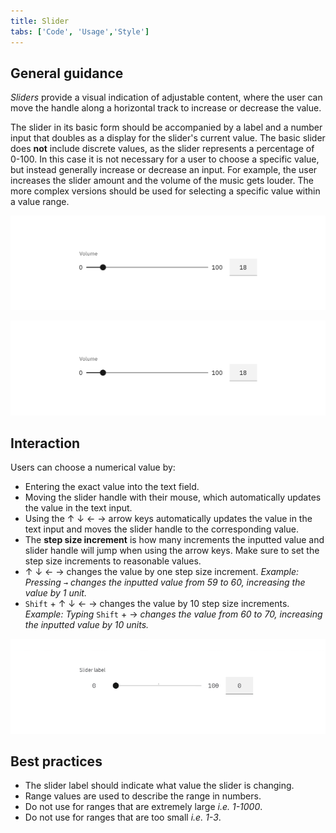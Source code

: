 ```yaml
---
title: Slider
tabs: ['Code', 'Usage','Style']
---
```





## General guidance


_Sliders_ provide a visual indication of adjustable content, where the user can move the handle along a horizontal track to increase or decrease the value.

The slider in its basic form should be accompanied by a label and a number input that doubles as a display for the slider's current value. The basic slider does **not** include discrete values, as the slider represents a percentage of 0-100. In this case it is not necessary for a user to choose a specific value, but instead generally increase or decrease an input. For example, the user increases the slider amount and the volume of the music gets louder. The more complex versions should be used for selecting a specific value within a value range.

<ImageComponent cols="8" caption="Slider used to change volume">

![Example of volume slider](images/slider-usage-1.png)

</ImageComponent>

<ImageComponent cols="8" caption="Slider used to change volume">

![Example of volume slider](images/slider-usage-1.png)

</ImageComponent>

## Interaction

Users can choose a numerical value by:

- Entering the exact value into the text field.
- Moving the slider handle with their mouse, which automatically updates the value in the text input.
- Using the ↑ ↓ ← → arrow keys automatically updates the value in the text input and moves the slider handle to the corresponding value.
- The **step size increment** is how many increments the inputted value and slider handle will jump when using the arrow keys. Make sure to set the step size increments to reasonable values.
- ↑ ↓ ← → changes the value by one step size increment. _Example: Pressing `→` changes the inputted value from 59 to 60, increasing the value by 1 unit._
- `Shift` + ↑ ↓ ← → changes the value by 10 step size increments. _Example: Typing_ `Shift` + → _changes the value from 60 to 70, increasing the inputted value by 10 units._

<ImageComponent cols="8" caption="Example of a Slider interaction">

![slider interaction](images/slider-usage-animation-1.gif)

</ImageComponent>

## Best practices

- The slider label should indicate what value the slider is changing.
- Range values are used to describe the range in numbers.
- Do not use for ranges that are extremely large _i.e. 1-1000_.
- Do not use for ranges that are too small _i.e. 1-3_.
